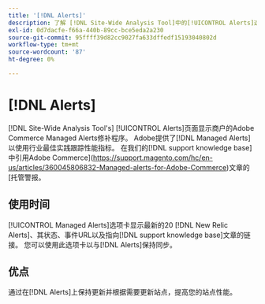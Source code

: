 ```yaml
---
title: '[!DNL Alerts]'
description: 了解 [!DNL Site-Wide Analysis Tool]中的[!UICONTROL Alerts]选项卡、使用时间和优点。
exl-id: 0d7dacfe-f66a-440b-89cc-bce5eda2a230
source-git-commit: 95ffff39d82cc9027fa633dffedf15193040802d
workflow-type: tm+mt
source-wordcount: '87'
ht-degree: 0%

---
```


# [!DNL Alerts]

[!DNL Site-Wide Analysis Tool's] [!UICONTROL Alerts]页面显示商户的Adobe Commerce Managed Alerts修补程序。 Adobe提供了[!DNL Managed Alerts]以使用行业最佳实践跟踪性能指标。 在我们的[!DNL support knowledge base]中引用Adobe Commerce](https://support.magento.com/hc/en-us/articles/360045806832-Managed-alerts-for-Adobe-Commerce)文章的[托管警报。

## 使用时间

[!UICONTROL Managed Alerts]选项卡显示最新的20 [!DNL New Relic Alerts]、其状态、事件URL以及指向[!DNL support knowledge base]文章的链接。 您可以使用此选项卡以与[!DNL Alerts]保持同步。

## 优点

通过在[!DNL Alerts]上保持更新并根据需要更新站点，提高您的站点性能。

